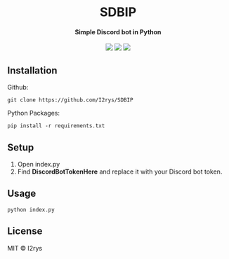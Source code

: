 
<h1 align="center">SDBIP</h1>
<h4 align="center">Simple Discord bot in Python</h4>
<p align="center">
	<a href="https://github.com/I2rys/SDBIP/blob/main/LICENSE"><img src="https://img.shields.io/github/license/I2rys/SDBIP?style=flat-square"></img></a>
	<a href="https://github.com/I2rys/SDBIP/issues"><img src="https://img.shields.io/github/issues/I2rys/SDBIP.svg"></img></a>
	<a href="https://python.com"><img src="https://img.shields.io/badge/python-3670A0?style=flat-square&logo=python&logoColor=ffdd54"></img></a>
</p>

## Installation
Github:

    git clone https://github.com/I2rys/SDBIP
    
Python Packages:

    pip install -r requirements.txt

## Setup
1. Open index.py
2. Find **DiscordBotTokenHere** and replace it with your Discord bot token.

## Usage
```
python index.py
```

## License
MIT © I2rys
